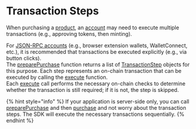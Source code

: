 # Transaction Steps

When purchasing a [product](../product/), an [account](../../reference/account.md) may need to execute multiple transactions (e.g., approving tokens, then minting).

For [JSON-RPC accounts](https://viem.sh/docs/accounts/jsonRpc) (e.g., browser extension wallets, WalletConnect, etc.), it is recommended that transactions be executed explicitly (e.g., via button clicks).\
The [preparePurchase](../product/blind-mint/preparepurchase.md) function returns a list of [TransactionStep](./) objects for this purpose. Each step represents an on-chain transaction that can be executed by calling the [execute](execute.md) function.\
Each [execute](execute.md) call performs the necessary on-chain checks to determine whether the transaction is still required; if it is not, the step is skipped.

{% hint style="info" %}
If your application is server-side only, you can call [preparePurchase](../product/blind-mint/preparepurchase.md)  and then [purchase](../product/common/purchase.md) and not worry about the transaction steps. The SDK will execute the necessary transactions sequentially.
{% endhint %}
